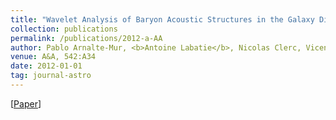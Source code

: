 ```yaml
---
title: "Wavelet Analysis of Baryon Acoustic Structures in the Galaxy Distribution"
collection: publications
permalink: /publications/2012-a-AA
author: Pablo Arnalte-Mur, <b>Antoine Labatie</b>, Nicolas Clerc, Vicent J Martínez, Jean-Luc Starck, Marc Lachièze-Rey, Enn Saar, Silvestre Paredes
venue: A&A, 542:A34
date: 2012-01-01
tag: journal-astro
---
```


[[Paper](https://www.researchgate.net/publication/48182824_Wavelet_analysis_of_baryon_acoustic_structures_in_the_galaxydistribution)]
<br>
<br>
